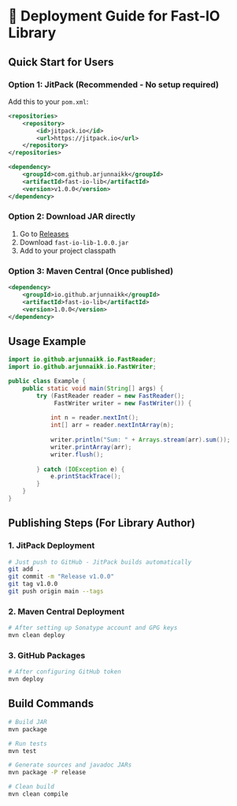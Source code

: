 # 🚀 Deployment Guide for Fast-IO Library

## Quick Start for Users

### Option 1: JitPack (Recommended - No setup required)

Add this to your `pom.xml`:

```xml
<repositories>
    <repository>
        <id>jitpack.io</id>
        <url>https://jitpack.io</url>
    </repository>
</repositories>

<dependency>
    <groupId>com.github.arjunnaikk</groupId>
    <artifactId>fast-io-lib</artifactId>
    <version>v1.0.0</version>
</dependency>
```

### Option 2: Download JAR directly

1. Go to [Releases](https://github.com/arjunnaikk/fast-io-lib/releases)
2. Download `fast-io-lib-1.0.0.jar`
3. Add to your project classpath

### Option 3: Maven Central (Once published)

```xml
<dependency>
    <groupId>io.github.arjunnaikk</groupId>
    <artifactId>fast-io-lib</artifactId>
    <version>1.0.0</version>
</dependency>
```

## Usage Example

```java
import io.github.arjunnaikk.io.FastReader;
import io.github.arjunnaikk.io.FastWriter;

public class Example {
    public static void main(String[] args) {
        try (FastReader reader = new FastReader();
             FastWriter writer = new FastWriter()) {
            
            int n = reader.nextInt();
            int[] arr = reader.nextIntArray(n);
            
            writer.println("Sum: " + Arrays.stream(arr).sum());
            writer.printArray(arr);
            writer.flush();
            
        } catch (IOException e) {
            e.printStackTrace();
        }
    }
}
```

## Publishing Steps (For Library Author)

### 1. JitPack Deployment
```bash
# Just push to GitHub - JitPack builds automatically
git add .
git commit -m "Release v1.0.0"
git tag v1.0.0
git push origin main --tags
```

### 2. Maven Central Deployment
```bash
# After setting up Sonatype account and GPG keys
mvn clean deploy
```

### 3. GitHub Packages
```bash
# After configuring GitHub token
mvn deploy
```

## Build Commands

```bash
# Build JAR
mvn package

# Run tests
mvn test

# Generate sources and javadoc JARs
mvn package -P release

# Clean build
mvn clean compile
```